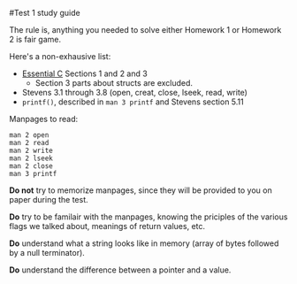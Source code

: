 #Test 1 study guide

The rule is, anything you needed to solve either Homework 1 or Homework 2 is fair game.

Here's a non-exhausive list:

* [Essential C](http://cslibrary.stanford.edu/101/EssentialC.pdf) Sections 1 and 2 and 3
    * Section 3 parts about structs are excluded.
* Stevens 3.1 through 3.8 (open, creat, close, lseek, read, write)
* `printf()`, described in `man 3 printf` and Stevens section 5.11

Manpages to read:

    man 2 open
    man 2 read
    man 2 write
    man 2 lseek
    man 2 close
    man 3 printf

**Do not** try to memorize manpages, since they will be provided to you on paper during the test.

**Do** try to be familair with the manpages, knowing the priciples of the various flags we talked about,
meanings of return values, etc.

**Do** understand what a string looks like in memory (array of bytes followed by a null terminator).

**Do** understand the difference between a pointer and a value.

